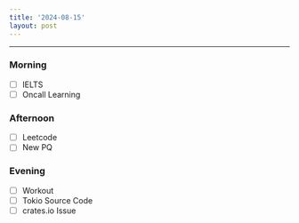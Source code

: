 ```yaml
---
title: '2024-08-15'
layout: post
---
```


---

### Morning

- [ ] IELTS
- [ ] Oncall Learning

### Afternoon

- [ ] Leetcode
- [ ] New PQ

### Evening

- [ ] Workout
- [ ] Tokio Source Code
- [ ] crates.io Issue
